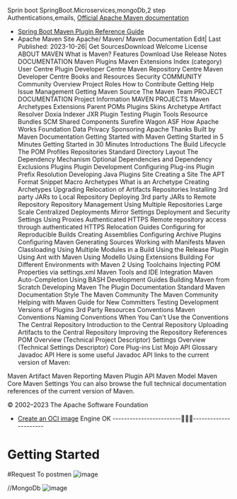 Sprin boot
SpringBoot.Microservices,mongoDb,2 step Authentications,emails,
 [Official Apache Maven documentation](https://maven.apache.org/guides/index.html)
* [Spring Boot Maven Plugin Reference Guide](https://docs.spring.io/spring-boot/docs/3.1.5/maven-plugin/reference/html/)
* Apache Maven Site
Apache/ Maven/ Maven Documentation Edit| Last Published: 2023-10-26| Get SourcesDownload
Welcome
License
ABOUT MAVEN
What is Maven?
Features
Download
Use
Release Notes
DOCUMENTATION
Maven Plugins
Maven Extensions
Index (category)
User Centre
Plugin Developer Centre
Maven Repository Centre
Maven Developer Centre
Books and Resources
Security
COMMUNITY
Community Overview
Project Roles
How to Contribute
Getting Help
Issue Management
Getting Maven Source
The Maven Team
PROJECT DOCUMENTATION
Project Information
MAVEN PROJECTS
Maven
Archetypes
Extensions
Parent POMs
Plugins
Skins
Archetype
Artifact Resolver
Doxia
Indexer
JXR
Plugin Testing
Plugin Tools
Resource Bundles
SCM
Shared Components
Surefire
Wagon
ASF
How Apache Works
Foundation
Data Privacy
Sponsoring Apache
Thanks
Built by Maven
Documentation
Getting Started with Maven
Getting Started in 5 Minutes
Getting Started in 30 Minutes
Introductions
The Build Lifecycle
The POM
Profiles
Repositories
Standard Directory Layout
The Dependency Mechanism
Optional Dependencies and Dependency Exclusions
Plugins
Plugin Development
Configuring Plug-ins
Plugin Prefix Resolution
Developing Java Plugins
Site
Creating a Site
The APT Format
Snippet Macro
Archetypes
What is an Archetype
Creating Archetypes
Upgrading
Relocation of Artifacts
Repositories
Installing 3rd party JARs to Local Repository
Deploying 3rd party JARs to Remote Repository
Repository Management
Using Multiple Repositories
Large Scale Centralized Deployments
Mirror Settings
Deployment and Security Settings
Using Proxies
Authenticated HTTPS
Remote repository access through authenticated HTTPS
Relocation
Guides
Configuring for Reproducible Builds
Creating Assemblies
Configuring Archive Plugins
Configuring Maven
Generating Sources
Working with Manifests
Maven Classloading
Using Multiple Modules in a Build
Using the Release Plugin
Using Ant with Maven
Using Modello
Using Extensions
Building For Different Environments with Maven 2
Using Toolchains
Injecting POM Properties via settings.xml
Maven Tools and IDE Integration
Maven Auto-Completion Using BASH
Development Guides
Building Maven from Scratch
Developing Maven
The Plugin Documentation Standard
Maven Documentation Style
The Maven Community
The Maven Community
Helping with Maven
Guide for New Committers
Testing Development Versions of Plugins
3rd Party Resources
Conventions
Maven Conventions
Naming Conventions
When You Can't Use the Conventions
The Central Repository
Introduction to the Central Repository
Uploading Artifacts to the Central Repository
Improving the Repository
References
POM Overview (Technical Project Descriptor)
Settings Overview (Technical Settings Descriptor)
Core Plug-ins List
Mojo API
Glossary
Javadoc API
Here is some useful Javadoc API links to the current version of Maven:

Maven Artifact
Maven Reporting
Maven Plugin API
Maven Model
Maven Core
Maven Settings
You can also browse the full technical documentation references of the current version of Maven.

© 2002–2023 The Apache Software Foundation
* [Create an OCI image](https://docs.spring.io/spring-boot/docs/3.1.5/maven-plugin/reference/html/#build-image)
Engine OK
------------------------🔖🔖🔖----------------------
# Getting Started
#Request To postmen
![image](https://github.com/PrabhaWijera/PRABHASH-WIJERATHNA-PHOTOGRAPHY-backend/assets/106425954/2086cd87-e482-4254-80fb-621787dd33bc)

//MongoDb
![image](https://github.com/PrabhaWijera/PRABHASH-WIJERATHNA-PHOTOGRAPHY-backend/assets/106425954/8dabe246-de31-4330-978c-96ee7633881a)

